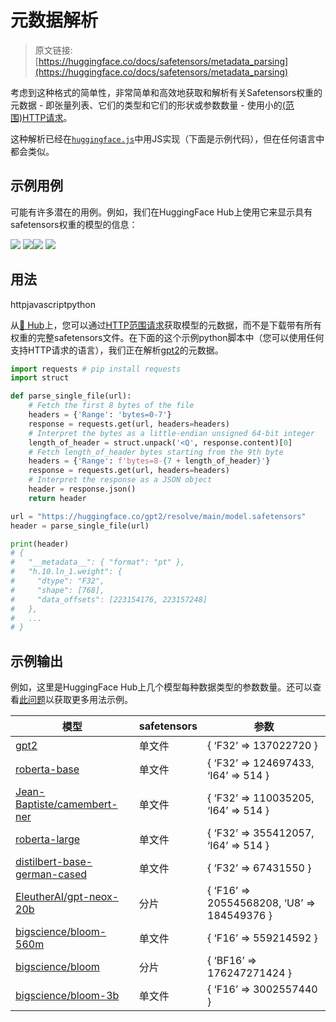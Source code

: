 # 元数据解析

> 原文链接: [https://huggingface.co/docs/safetensors/metadata_parsing](https://huggingface.co/docs/safetensors/metadata_parsing)

考虑到这种格式的简单性，非常简单和高效地获取和解析有关Safetensors权重的元数据 - 即张量列表、它们的类型和它们的形状或参数数量 - 使用小的[(范围)HTTP请求](https://developer.mozilla.org/en-US/docs/Web/HTTP/Range_requests)。

这种解析已经在[`huggingface.js`](https://huggingface.co/docs/huggingface.js/main/en/hub/modules#parsesafetensorsmetadata)中用JS实现（下面是示例代码），但在任何语言中都会类似。

## 示例用例

可能有许多潜在的用例。例如，我们在HuggingFace Hub上使用它来显示具有safetensors权重的模型的信息：

![](../Images/555be3a5ebb40fdd1a0fbd5277d15b1a.png) ![](../Images/1feaa6e3290eb5ae97b1e2e5279e0de1.png)![](../Images/213783eaa480d7a50c99889522778fdd.png) ![](../Images/b63c0bdd195755851d17295e7a367d1b.png)

## 用法

httpjavascriptpython

从[🤗 Hub](hf.co/models)上，您可以通过[HTTP范围请求](https://developer.mozilla.org/en-US/docs/Web/HTTP/Range_requests)获取模型的元数据，而不是下载带有所有权重的完整safetensors文件。在下面的这个示例python脚本中（您可以使用任何支持HTTP请求的语言），我们正在解析[gpt2](https://huggingface.co/gpt2/blob/main/model.safetensors)的元数据。

```py
import requests # pip install requests
import struct

def parse_single_file(url):
    # Fetch the first 8 bytes of the file
    headers = {'Range': 'bytes=0-7'}
    response = requests.get(url, headers=headers)
    # Interpret the bytes as a little-endian unsigned 64-bit integer
    length_of_header = struct.unpack('<Q', response.content)[0]
    # Fetch length_of_header bytes starting from the 9th byte
    headers = {'Range': f'bytes=8-{7 + length_of_header}'}
    response = requests.get(url, headers=headers)
    # Interpret the response as a JSON object
    header = response.json()
    return header

url = "https://huggingface.co/gpt2/resolve/main/model.safetensors"
header = parse_single_file(url)

print(header)
# {
#   "__metadata__": { "format": "pt" },
#   "h.10.ln_1.weight": {
#     "dtype": "F32",
#     "shape": [768],
#     "data_offsets": [223154176, 223157248]
#   },
#   ...
# }
```

## 示例输出

例如，这里是HuggingFace Hub上几个模型每种数据类型的参数数量。还可以查看[此问题](https://github.com/huggingface/safetensors/issues/44)以获取更多用法示例。

| 模型 | safetensors | 参数 |
| --- | --- | --- |
| [gpt2](https://huggingface.co/gpt2?show_tensors=true) | 单文件 | { ‘F32’ => 137022720 } |
| [roberta-base](https://huggingface.co/roberta-base?show_tensors=true) | 单文件 | { ‘F32’ => 124697433, ‘I64’ => 514 } |
| [Jean-Baptiste/camembert-ner](https://huggingface.co/Jean-Baptiste/camembert-ner?show_tensors=true) | 单文件 | { ‘F32’ => 110035205, ‘I64’ => 514 } |
| [roberta-large](https://huggingface.co/roberta-large?show_tensors=true) | 单文件 | { ‘F32’ => 355412057, ‘I64’ => 514 } |
| [distilbert-base-german-cased](https://huggingface.co/distilbert-base-german-cased?show_tensors=true) | 单文件 | { ‘F32’ => 67431550 } |
| [EleutherAI/gpt-neox-20b](https://huggingface.co/EleutherAI/gpt-neox-20b?show_tensors=true) | 分片 | { ‘F16’ => 20554568208, ‘U8’ => 184549376 } |
| [bigscience/bloom-560m](https://huggingface.co/bigscience/bloom-560m?show_tensors=true) | 单文件 | { ‘F16’ => 559214592 } |
| [bigscience/bloom](https://huggingface.co/bigscience/bloom?show_tensors=true) | 分片 | { ‘BF16’ => 176247271424 } |
| [bigscience/bloom-3b](https://huggingface.co/bigscience/bloom-3b?show_tensors=true) | 单文件 | { ‘F16’ => 3002557440 } |
